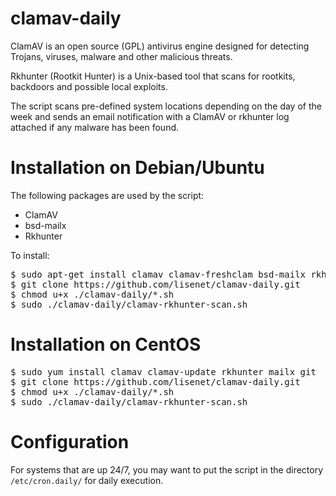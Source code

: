 clamav-daily
============

ClamAV is an open source (GPL) antivirus engine designed for detecting Trojans, viruses, malware and other malicious threats.

Rkhunter (Rootkit Hunter) is a Unix-based tool that scans for rootkits, backdoors and possible local exploits.

The script scans pre-defined system locations depending on the day of the week and sends an email notification with a ClamAV or rkhunter log attached if any malware has been found.

# Installation on Debian/Ubuntu

The following packages are used by the script:
 
* ClamAV
* bsd-mailx
* Rkhunter
 
To install:

<pre>
$ sudo apt-get install clamav clamav-freshclam bsd-mailx rkhunter git
$ git clone https://github.com/lisenet/clamav-daily.git
$ chmod u+x ./clamav-daily/*.sh
$ sudo ./clamav-daily/clamav-rkhunter-scan.sh
</pre>

# Installation on CentOS

<pre>
$ sudo yum install clamav clamav-update rkhunter mailx git
$ git clone https://github.com/lisenet/clamav-daily.git
$ chmod u+x ./clamav-daily/*.sh
$ sudo ./clamav-daily/clamav-rkhunter-scan.sh
</pre>

# Configuration

For systems that are up 24/7, you may want to put the script in the directory <code>/etc/cron.daily/</code> for daily execution.
